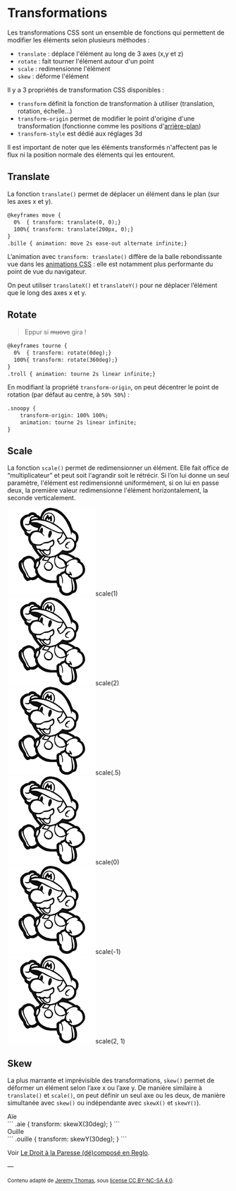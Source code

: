 # Transformations

Les transformations CSS sont un ensemble de fonctions qui permettent de modifier les éléments selon plusieurs méthodes :

* `translate` : déplace l'élément au long de 3 axes (x,y et z)
* `rotate` : fait tourner l'élément autour d'un point 
* `scale` : redimensionne l'élément
* `skew` : déforme l'élément

Il y a 3 propriétés de transformation CSS disponibles :

* `transform` définit la fonction de transformation à utiliser (translation, rotation, échelle...)
* `transform-origin` permet de modifier le point d'origine d'une transformation (fonctionne comme les positions d'[arrière-plan](../background/))
* `transform-style` est dédié aux réglages 3d

Il est important de noter que les éléments transformés n'affectent pas le flux ni la position normale des éléments qui les entourent. 

## Translate
La fonction `translate()` permet de déplacer un élément dans le plan (sur les axes x et y).
```
@keyframes move {
  0%  { transform: translate(0, 0);}
  100%{ transform: translate(200px, 0);}
}
.bille { animation: move 2s ease-out alternate infinite;}
```
<div class="bille"></div>

L’animation avec `transform: translate()` diffère de la balle rebondissante vue dans les [animations CSS](../transitions) : elle est notamment plus performante du point de vue du navigateur.

On peut utiliser `translateX()` et `translateY()` pour ne déplacer l’élément que le long des axes x et y.

## Rotate

> Eppur si ~~muove~~ gira !

```
@keyframes tourne {
  0%  { transform: rotate(0deg);}
  100%{ transform: rotate(360deg);}
}
.troll { animation: tourne 2s linear infinite;}
```
<div class="troll"></div>

En modifiant la propriété `transform-origin`, on peut décentrer le point de rotation (par défaut au centre, à `50% 50%`) :

```
.snoopy { 
    transform-origin: 100% 100%;
    animation: tourne 2s linear infinite;
}
```
<div class="snoopy-container"><div class="snoopy"></div></div>

## Scale

La fonction `scale()` permet de redimensionner un élément. Elle fait office de “multiplicateur” et peut soit l'agrandir soit le rétrécir. Si l’on lui donne un seul paramètre, l'élément est redimensionné uniformément, si on lui en passe deux, la première valeur redimensionne l'élément horizontalement, la seconde verticalement.

<div class="marios">
<div><img src="mario.png"><span>scale(1)</span></div>
<div><img src="mario.png"><span>scale(2)</span></div>
<div><img src="mario.png"><span>scale(.5)</span></div>
<div><img src="mario.png"><span>scale(0)</span></div>
<div><img src="mario.png"><span>scale(-1)</span></div>
<div><img src="mario.png"><span>scale(2, 1)</span></div>
</div>

## Skew

La plus marrante et imprévisible des transformations, `skew()` permet de déformer un élément selon l’axe x ou l’axe y. De manière similaire à `translate()` et `scale()`, on peut définir un seul axe ou les deux, de manière simultanée avec `skew()` ou indépendante avec `skewX()` et `skewY()`).

<div class="aie">Aïe</div>
```
.aie { transform: skewX(30deg); }
```
<div class="ouille">Ouille</div>
```
.ouille { transform: skewY(30deg); }
```

Voir [Le Droit à la Paresse (dé)composé en Reglo](../../../exemples/random-transform/).

—

<small>Contenu adapté de [Jeremy Thomas](https://marksheet.io),  sous [license CC BY-NC-SA 4.0](https://creativecommons.org/licenses/by-nc-sa/4.0/). </small>
